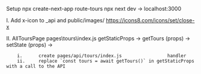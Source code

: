 Setup
    npx create-next-app route-tours
    npx next dev    ->  localhost:3000

I.      Add x-icon to _api and public/images/
                https://icons8.com/icons/set/close-x

II.     AllToursPage                    pages\tours\index.js
        getStaticProps -> getTours (props) -> setState (props) -> <ToursList tours={tours} />
        
        i.      create pages/api/tours/index.js                 handler
        ii.     replace `const tours = await getTours()` in getStaticProps with a call to the API 





